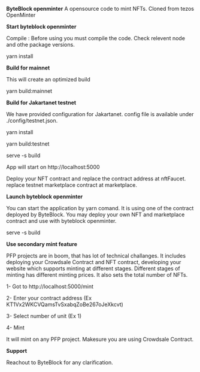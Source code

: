 **ByteBlock openminter**
A opensource code to mint NFTs. Cloned from tezos OpenMinter

**Start byteblock openminter**

Compile : Before using you must compile the code. Check relevent node and othe package versions.

yarn install

**Build for mainnet**

This will create an optimized build

yarn build:mainnet

**Build for Jakartanet testnet**

We have provided configuration for Jakartanet. config file is available under ./config/testnet.json. 

yarn install

yarn build:testnet

serve -s build

App will start on http://localhost:5000 

Deploy your NFT contract and replace the contract address at nftFaucet. replace testnet marketplace 
contract at marketplace.

**Launch byteblock openminter**

You can start the application by yarn comand. It is using one of the contract deployed by ByteBlock. You may deploy your own NFT and marketplace
contract and use with byteblock openminter.

serve -s build

**Use secondary mint feature**

PFP projects are in boom, that has lot of technical challanges. It includes deploying your Crowdsale Contract and NFT contract, developing your website which
supports minting at different stages. Different stages of minting has different minting prices. It also sets the total number of NFTs.

1- Got to http://localhost:5000/mint

2- Enter your contract address (Ex KT1Vx2WKCVQamsTvSxabqZoBe267oJeXkcvt)

3- Select number of unit (Ex 1)

4- Mint

It will mint on any PFP project. Makesure you are using Crowdsale Contract.

**Support**

Reachout to ByteBlock for any clarification. 

